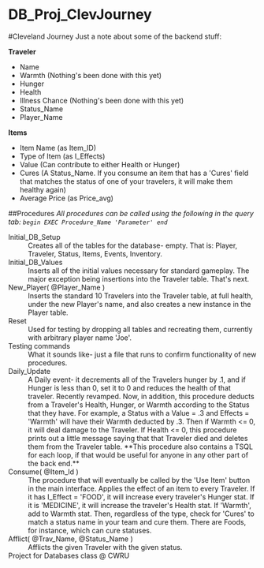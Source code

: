 DB_Proj_ClevJourney
===================
#Cleveland Journey
Just a note about some of the backend stuff:

**Traveler**
- Name
- Warmth   (Nothing's been done with this yet)
- Hunger
- Health
- Illness Chance   (Nothing's been done with this yet)
- Status_Name
- Player_Name

**Items**
- Item Name (as Item_ID)
- Type of Item (as I_Effects)
- Value (Can contribute to either Health or Hunger)
- Cures (A Status_Name.  If you consume an item that has a 'Cures' field that matches the status of one of your travelers, it will make them healthy again)
- Average Price (as Price_avg)


##Procedures
*All procedures can be called using the following in the query tab: `begin EXEC Procedure_Name 'Parameter' end`*

<d1>
<dt>Initial_DB_Setup</dt>
<dd>
Creates all of the tables for the database- empty.  That is: Player, Traveler, Status, Items, Events, Inventory.
</dd>

<dt>Initial_DB_Values</dt>
<dd>
Inserts all of the initial values necessary for standard gameplay.  The major exception being insertions into the Traveler table.  That's next.
</dd>

<dt>New_Player( @Player_Name )</dt>
<dd>
Inserts the standard 10 Travelers into the Traveler table, at full health, under the new Player's name, and also creates a new instance in the Player table.
</dd>

<dt>Reset</dt>
<dd>
Used for testing by dropping all tables and recreating them, currently with arbitrary player name 'Joe'.
</dd>

<dt>Testing commands</dt>
<dd>
What it sounds like- just a file that runs to confirm functionality of new procedures.
</dd>

<dt>Daily_Update</dt>
<dd>
A Daily event- it decrements all of the Travelers hunger by .1, and if Hunger is less than 0, set it to 0 and reduces the health of that traveler.
Recently revamped.  Now, in addition, this procedure deducts from a Traveler's Health, Hunger, or Warmth according to the Status that they have.  For example, a Status with a Value = .3 and Effects = 'Warmth' will have their Warmth deducted by .3.  Then if Warmth <= 0, it will deal damage to the Traveler.
If Health <= 0, this procedure prints out a little message saying that that Traveler died and deletes them from the Traveler table.
**This procedure also contains a TSQL for each loop, if that would be useful for anyone in any other part of the back end.**
</dd>

<dt>Consume( @Item_Id )</dt>
<dd>
The procedure that will eventually be called by the 'Use Item' button in the main interface.  Applies the effect of an item to every Traveler.  If it has I_Effect = 'FOOD', it will increase every traveler's Hunger stat.  If it is 'MEDICINE', it will increase the traveler's Health stat.  If 'Warmth', add to Warmth stat.  Then, regardless of the type, check for 'Cures' to match a status name in your team and cure them.  There are Foods, for instance, which can cure statuses.
</dd>

<dt>Afflict( @Trav_Name, @Status_Name )</dt>
<dd>
Afflicts the given Traveler with the given status.
</dd>
</d1>
Project for Databases class @ CWRU

